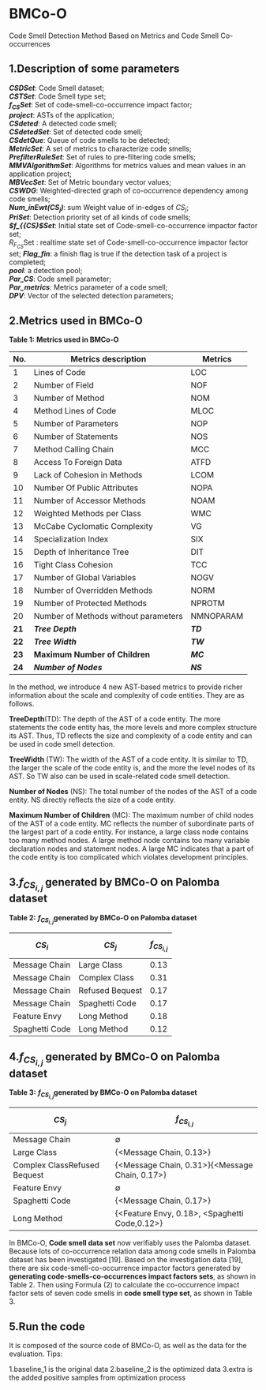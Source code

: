 # BMCo-O
Code Smell Detection Method Based on Metrics and Code Smell Co-occurrences 

## 1.Description of some parameters  
***CSDSet***: Code Smell dataset;  
***CSTSet***: Code Smell type set;  
***f<sub>CS</sub>Set***: Set of code-smell-co-occurrence impact factor;  
***project***: ASTs of the application;  
***CSdeted***: A detected code smell;  
***CSdetedSet***: Set of detected code smell;  
***CSdetQue***: Queue of code smells to be detected;  
***MetricSet***: A set of metrics to characterize code smells;  
***PrefilterRuleSet***: Set of rules to pre-filtering code smells;  
***MMVAlgorithmSet***: Algorithms for metrics values and mean values in an application project;  
***MBVecSet***: Set of Metric boundary vector values;  
***CSWDG***: Weighted-directed graph of co-occurrence dependency among code smells;  
***Num_inEwt(CS<sub>j</sub>)***: sum Weight value of in-edges of $CS_{j}$;  
***PriSet***: Detection priority set of all kinds of code smells;  
***$f_{{CS}$Set***: Initial state set of Code-smell-co-occurrence impactor factor set;  
$R_{F_{CS}}$Set : realtime state set of Code-smell-co-occurrence impactor factor set; 
***Flag_fin***: a finish flag is true if the detection task of a project is completed;  
***pool***: a detection pool;  
***Par_CS***: Code smell parameter;  
***Par_metrics***: Metrics parameter of a code smell;  
***DPV***: Vector of the selected detection parameters;  

## 2.Metrics used in BMCo-O  
**Table 1:** **Metrics used in BMCo-O**

| No.    | Metrics description                  | Metrics   |
| ------ | ------------------------------------ | --------- |
| 1      | Lines of Code                        | LOC       |
| 2      | Number of Field                      | NOF       |
| 3      | Number of Method                     | NOM       |
| 4      | Method Lines of Code                 | MLOC      |
| 5      | Number of Parameters                 | NOP       |
| 6      | Number of Statements                 | NOS       |
| 7      | Method Calling Chain                 | MCC       |
| 8      | Access To Foreign Data               | ATFD      |
| 9      | Lack of Cohesion in Methods          | LCOM      |
| 10     | Number Of Public Attributes          | NOPA      |
| 11     | Number of Accessor Methods           | NOAM      |
| 12     | Weighted Methods per Class           | WMC       |
| 13     | McCabe Cyclomatic Complexity         | VG        |
| 14     | Specialization Index                 | SIX       |
| 15     | Depth of Inheritance Tree            | DIT       |
| 16     | Tight Class Cohesion                 | TCC       |
| 17     | Number of Global Variables           | NOGV      |
| 18     | Number of Overridden Methods         | NORM      |
| 19     | Number of Protected Methods          | NPROTM    |
| 20     | Number of Methods without parameters | NMNOPARAM |
| **21** | ***Tree Depth***                     | ***TD***  |
| **22** | ***Tree Width***                     | ***TW***  |
| **23** | **Maximum Number of Children**       | ***MC***  |
| **24** | ***Number of Nodes***                | ***NS***  |

In the method, we introduce 4 new AST-based metrics to provide richer information about the scale and complexity of code entities. They are as follows.  

**TreeDepth**(TD): The depth of the AST of a code entity. The more statements the code entity has, the more levels and more complex structure its AST. Thus, TD reflects the size and complexity of a code entity and can be used in code smell detection.  

**TreeWidth** (TW): The width of the AST of a code entity. It is similar to TD, the larger the scale of the code entity is, and the more the level nodes of its AST. So TW also can be used in scale-related code smell detection.  

**Number of Nodes** (NS): The total number of the nodes of the AST of a code entity. NS directly reflects the size of a code entity.  

**Maximum Number of Children** (MC): The maximum number of child nodes of the AST of a code entity. MC reflects the number of subordinate parts of the largest part of a code entity. For instance, a large class node contains too many method nodes. A large method node contains too many variable declaration nodes and statement nodes. A large MC indicates that a part of the code entity is too complicated which violates development principles.  



## 3.$f_{{CS_{i,j}}}$ generated by BMCo-O on Palomba dataset

**Table 2:** **$f_{CS_{i,j}}$generated by BMCo-O on Palomba dataset**

| $CS_{i}$       | $CS_{j}$        | $$f_{CS_{i,j}}$$ |
| -------------- | --------------- | ---------------- |
| Message Chain  | Large Class     | 0.13             |
| Message Chain  | Complex Class   | 0.31             |
| Message Chain  | Refused Bequest | 0.17             |
| Message Chain  | Spaghetti Code  | 0.17             |
| Feature Envy   | Long Method     | 0.18             |
| Spaghetti Code | Long Method     | 0.12             |

## 4.$f_{CS_{i,j}}$ generated by BMCo-O on Palomba dataset

**Table 3:** **$f_{CS_{i,j}}$generated by BMCo-O on Palomba dataset**

| $CS_{j}$                     | $$f_{CS_{i,j}}$$                               |
| ---------------------------- | ---------------------------------------------- |
| Message Chain                | &empty;                                        |
| Large Class                  | {<Message Chain, 0.13>}                        |
| Complex ClassRefused Bequest | {<Message Chain, 0.31>}{<Message Chain, 0.17>} |
| Feature Envy                 | &empty;                                        |
| Spaghetti Code               | {<Message Chain, 0.17>}                        |
| Long Method                  | {<Feature Envy, 0.18>, <Spaghetti Code,0.12>}  |

In BMCo-O, **Code smell data set** now verifiably uses the Palomba dataset. Because lots of co-occurrence relation data among code smells in Palomba dataset has been investigated [19]. Based on the investigation data [19], there are six code-smell-co-occurrence impactor factors generated by **generating code-smells-co-occurrences impact factors sets**, as shown in Table 2. Then using Formula (2) to calculate the co-occurrence impact factor sets of seven code smells in **code smell type set**, as shown in Table 3.

## 5.Run the code

It is composed of the source code of BMCo-O, as well as the data for the evaluation. Tips:

1.baseline_1 is the original data
2.baseline_2 is the optimized data
3.extra is the added positive samples from optimization process
